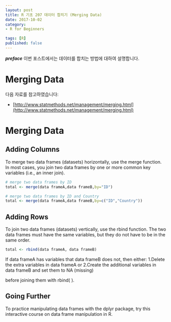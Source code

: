 ```yaml
---
layout: post  
title: R 기초 207 데이터 합치기 (Merging Data)  
date: 2017-10-02  
category:
- R for Beginners  

tags: [R]  
published: false  
---
```


***preface*** 이번 포스트에서는 데이터를 합치는 방법에 대하여 설명합니다.

# Merging Data

다음 자료를 참고하였습니다:  
- [http://www.statmethods.net/management/merging.html](http://www.statmethods.net/management/merging.html)

# Merging Data

## Adding Columns

To merge two data frames (datasets) horizontally, use the merge function. In most cases, you join two data frames by one or more common key variables (i.e., an inner join).

```r
# merge two data frames by ID
total <- merge(data frameA,data frameB,by="ID")
```

```r
# merge two data frames by ID and Country
total <- merge(data frameA,data frameB,by=c("ID","Country"))
```

## Adding Rows

To join two data frames (datasets) vertically, use the rbind function. The two data frames must have the same variables, but they do not have to be in the same order.

```r
total <- rbind(data frameA, data frameB)
```

If data frameA has variables that data frameB does not, then either:
1.Delete the extra variables in data frameA or
2.Create the additional variables in data frameB and set them to NA (missing)

before joining them with rbind( ).

## Going Further

To practice manipulating data frames with the dplyr package, try this interactive course on data frame manipulation in R.
